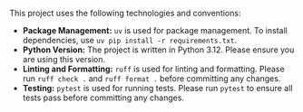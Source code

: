 This project uses the following technologies and conventions:

- **Package Management:** `uv` is used for package management. To install dependencies, use `uv pip install -r requirements.txt`.
- **Python Version:** The project is written in Python 3.12. Please ensure you are using this version.
- **Linting and Formatting:** `ruff` is used for linting and formatting. Please run `ruff check .` and `ruff format .` before committing any changes.
- **Testing:** `pytest` is used for running tests. Please run `pytest` to ensure all tests pass before committing any changes.

